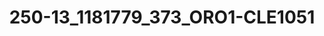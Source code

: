 ---
title: 250-13_1181779_373_ORO1-CLE1051
image: 250-13_1181779_373_ORO1-CLE1051.jpg
brand: sposo
layout: vestito
---